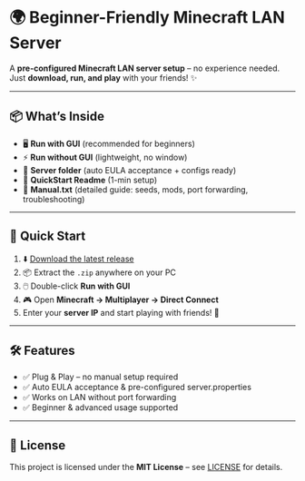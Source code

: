 # 🌍 Beginner-Friendly Minecraft LAN Server

A **pre-configured Minecraft LAN server setup** – no experience needed.  
Just **download, run, and play** with your friends! ✨

---

## 📦 What’s Inside
- 🖥️ **Run with GUI** (recommended for beginners)
- ⚡ **Run without GUI** (lightweight, no window)
- 📂 **Server folder** (auto EULA acceptance + configs ready)
- 📘 **QuickStart Readme** (1-min setup)
- 📑 **Manual.txt** (detailed guide: seeds, mods, port forwarding, troubleshooting)

---

## 🚀 Quick Start
1. ⬇️ [Download the latest release](../../releases)  
2. 📦 Extract the `.zip` anywhere on your PC  
3. 🖱️ Double-click **Run with GUI**  
4. 🎮 Open **Minecraft → Multiplayer → Direct Connect**  
5. Enter your **server IP** and start playing with friends! 🎉  

---

## 🛠️ Features
- ✅ Plug & Play – no manual setup required  
- ✅ Auto EULA acceptance & pre-configured server.properties  
- ✅ Works on LAN without port forwarding  
- ✅ Beginner & advanced usage supported  

---

## 📜 License
This project is licensed under the **MIT License** – see [LICENSE](LICENSE) for details.
